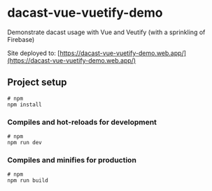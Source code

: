 # dacast-vue-vuetify-demo

Demonstrate dacast usage with Vue and Veutify (with a sprinkling of Firebase)

Site deployed to: [https://dacast-vue-vuetify-demo.web.app/](https://dacast-vue-vuetify-demo.web.app/)

## Project setup

```
# npm
npm install
```

### Compiles and hot-reloads for development

```
# npm
npm run dev
```

### Compiles and minifies for production

```
# npm
npm run build
```
